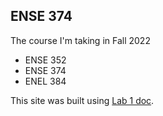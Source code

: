 ## ENSE 374

The course I'm taking in Fall 2022
* ENSE 352
* ENSE 374
* ENEL 384

This site was built using [Lab 1 doc](https://adamtilson.github.io/labs/ense-374/lab-1/#part5highqualitygithubrepos).